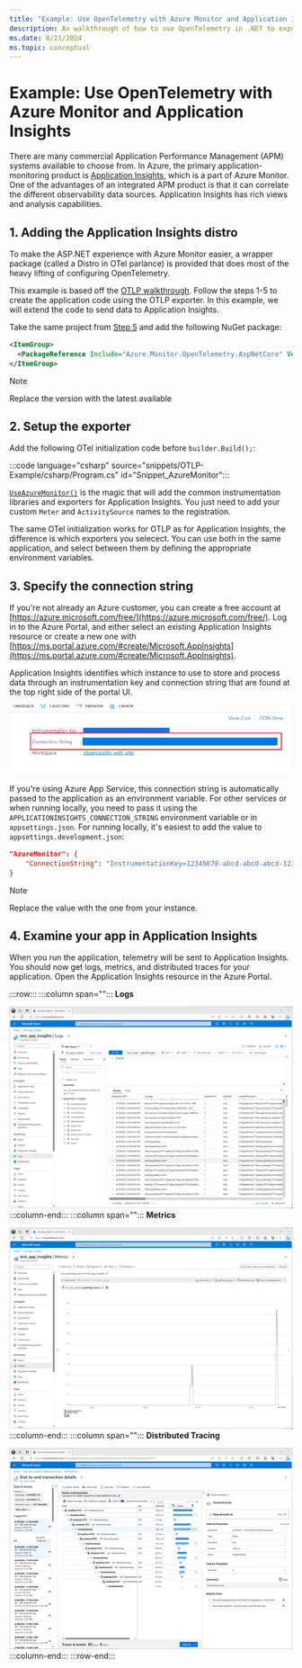 ```yaml
---
title: "Example: Use OpenTelemetry with Azure Monitor and Application Insights"
description: An walkthrough of how to use OpenTelemetry in .NET to export telemetry to Application Insights
ms.date: 8/21/2024
ms.topic: conceptual
---
```


# Example: Use OpenTelemetry with Azure Monitor and Application Insights

There are many commercial Application Performance Management (APM) systems available to choose from. In Azure, the primary application-monitoring product is [Application Insights](/azure/azure-monitor/app/app-insights-overview?tabs=net), which is a part of Azure Monitor. One of the advantages of an integrated APM product is that it can correlate the different observability data sources. Application Insights has rich views and analysis capabilities.

## 1. Adding the Application Insights distro

To make the ASP.NET experience with Azure Monitor easier, a wrapper package (called a Distro in OTel parlance) is provided that does most of the heavy lifting of configuring OpenTelemetry.

This example is based off the [OTLP walkthrough](./observability-OTLP-example.md). Follow the steps 1-5 to create the application code using the OTLP exporter. In this example, we will extend the code to send data to Application Insights.

Take the same project from [Step 5](./observability-OTLP-example.md#5-configure-opentelemetry-with-the-correct-providers) and add the following NuGet package:

``` xml
<ItemGroup>
  <PackageReference Include="Azure.Monitor.OpenTelemetry.AspNetCore" Version="1.3.0-beta.1" />
</ItemGroup>
```

> [!Note]
> Replace the version with the latest available

## 2. Setup the exporter

Add the following OTel initialization code before `builder.Build();`:

:::code language="csharp" source="snippets/OTLP-Example/csharp/Program.cs" id="Snippet_AzureMonitor":::

[`UseAzureMonitor()`](https://github.com/Azure/azure-sdk-for-net/blob/d51f02c6ef46f2c5d9b38a9d8974ed461cde9a81/sdk/monitor/Azure.Monitor.OpenTelemetry.AspNetCore/src/OpenTelemetryBuilderExtensions.cs#L80) is the magic that will add the common instrumentation libraries and exporters for Application Insights. You just need to add your custom `Meter` and `ActivitySource` names to the registration.

The same OTel initialization works for OTLP as for Application Insights, the difference is which exporters you selecect. You can use both in the same application, and select between them by defining the appropriate environment variables.

## 3. Specify the connection string

If you're not already an Azure customer, you can create a free account at [https://azure.microsoft.com/free/](https://azure.microsoft.com/free/). Log in to the Azure Portal, and either select an existing Application Insights resource or create a new one with [https://ms.portal.azure.com/#create/Microsoft.AppInsights](https://ms.portal.azure.com/#create/Microsoft.AppInsights).

Application Insights identifies which instance to use to store and process data through an instrumentation key and connection string that are found at the top right side of the portal UI.

[![Connection String in Azure Portal](./media/portal_ui.thumb.png)](./media/portal_ui.png#lightbox)

If you're using Azure App Service, this connection string is automatically passed to the application as an environment variable. For other services or when running locally, you need to pass it using the `APPLICATIONINSIGHTS_CONNECTION_STRING` environment variable or in `appsettings.json`. For running locally, it's easiest to add the value to `appsettings.development.json`:

```json
"AzureMonitor": {
    "ConnectionString": "InstrumentationKey=12345678-abcd-abcd-abcd-12345678..."
}
```

> [!Note]
> Replace the value with the one from your instance.

## 4. Examine your app in Application Insights

When you run the application, telemetry will be sent to Application Insights. You should now get logs, metrics, and distributed traces for your application. Open the Application Insights resource in the Azure Portal.

:::row:::
   :::column span="":::
   **Logs**

[![App Insights logs view](./media/azure-logs.thumb.png)](./media/azure-logs.png#lightbox)
   :::column-end:::
   :::column span="":::
   **Metrics**

[![App Insights metrics view](./media/azure-metrics-graph.thumb.png)](./media/azure-metrics-graph.png#lightbox)
   :::column-end:::
   :::column span="":::
   **Distributed Tracing**

[![App Insights transaction view](./media/azure-tracing.thumb.png)](./media/azure-tracing.png#lightbox)
   :::column-end:::
:::row-end:::
